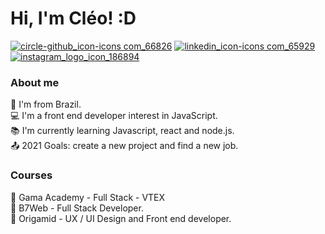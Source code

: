   
# Hi, I'm Cléo! :D

<a href="https://github.com/cleosilva">![circle-github_icon-icons com_66826](https://user-images.githubusercontent.com/82469705/126402377-385434fa-7865-471b-9803-deead7ce5627.png)</a>
<a href="https://www.linkedin.com/in/cleo-silva/">![linkedin_icon-icons com_65929](https://user-images.githubusercontent.com/82469705/126404092-3d71051b-4898-48c7-9e7e-2df3bc66f2a3.png)
</a>
<a href="https://www.instagram.com/cleo.s.faria/">![instagram_logo_icon_186894](https://user-images.githubusercontent.com/82469705/126404353-a56c8c1d-02e3-4d10-82aa-9ed36c5a48fd.png)
</a>

### About me
🏡 I'm from Brazil.</br>
💻 I'm a front end developer interest in JavaScript.</br>
📚 I'm currently learning Javascript, react and node.js.</br>
📤 2021 Goals: create a new project and find a new job. 

### Courses
📖 Gama Academy - Full Stack - VTEX</br>
📖 B7Web - Full Stack Developer.</br>
📖 Origamid - UX / UI Design and Front end developer.




